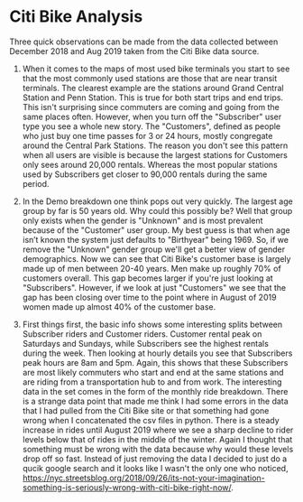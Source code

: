 # Citi Bike Analysis
Three quick observations can be made from the data collected between December 2018 and Aug 2019 taken from the Citi Bike data source.

1) When it comes to the maps of most used bike terminals you start to see that the most commonly used stations are those that are near transit terminals. The clearest example are the stations around Grand Central Station and Penn Station. This is true for both start trips and end trips. This isn't surprising since commuters are coming and going from the same places often. However, when you turn off the "Subscriber" user type you see a whole new story. The "Customers", defined as people who just buy one time passes for 3 or 24 hours, mostly congregate around the Central Park Stations. The reason you don't see this pattern when all users are visible is because the largest stations for Customers only sees around 20,000 rentals. Whereas the most popular stations used by Subscribers get closer to 90,000 rentals during the same period.

2) In the Demo breakdown one think pops out very quickly. The largest age group by far is 50 years old. Why could this possibly be? Well that group only exists when the gender is "Unknown" and is most prevalent because of the "Customer" user group. My best guess is that when age isn’t known the system just defaults to "Birthyear" being 1969. So, if we remove the "Unknown" gender group we'll get a better view of gender demographics. Now we can see that Citi Bike's customer base is largely made up of men between 20-40 years. Men make up roughly 70% of customers overall. This gap becomes larger if you're just looking at "Subscribers". However, if we look at just "Customers" we see that the gap has been closing over time to the point where in August of 2019 women made up almost 40% of the customer base.

3) First things first, the basic info shows some interesting splits between Subscriber riders and Customer riders. Customer rental peak on Saturdays and Sundays, while Subscribers see the highest rentals during the week. Then looking at hourly details you see that Subscribers peak hours are 8am and 5pm. Again, this shows that these Subscribers are most likely commuters who start and end at the same stations and are riding from a transportation hub to and from work. The interesting data in the set comes in the form of the monthly ride breakdown. There is a strange data point that made me think I had some errors in the data that I had pulled from the Citi Bike site or that something had gone wrong when I concatenated the csv files in python. There is a steady increase in rides until August 2019 where we see a sharp decline to rider levels below that of rides in the middle of the winter. Again I thought that something must be wrong with the data because why would these levels drop off so fast. Instead of just removing the data I decided to just do a qucik google search and it looks like I wasn't the only one who noticed, https://nyc.streetsblog.org/2018/09/26/its-not-your-imagination-something-is-seriously-wrong-with-citi-bike-right-now/.
